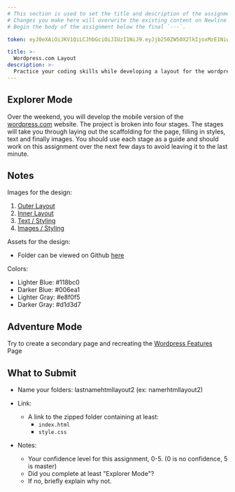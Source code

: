 ```yaml
---
# This section is used to set the title and description of the assignment on Newline. Do not edit `token`.
# Changes you make here will overwrite the existing content on Newline when synced via Github.
# Begin the body of the assignment below the final `---`.

token: eyJ0eXAiOiJKV1QiLCJhbGciOiJIUzI1NiJ9.eyJjb250ZW50X2lkIjoxMzE1NiwiY29udGVudF90eXBlIjoiQXNzaWdubWVudCJ9.Ew5aWMvoydb5qNP2vbPc207EnrJxGOJCyPSTr-9feYg

title: >-
  Wordpress.com Layout
description: >-
  Practice your coding skills while developing a layout for the wordpress.com home page in stages.
---
```

## Explorer Mode

Over the weekend, you will develop the mobile version of the [wordpress.com](http://wordpress.com) website. The project is broken into four stages. The stages will take you through laying out the scaffolding for the page, filling in styles, text and finally images. You should use each stage as a guide and should work on this assignment over the next few days to avoid leaving it to the last minute.

## Notes
Images for the design:
1. [Outer Layout](https://raw.githubusercontent.com/lexinamer/tiyraleigh-uidesign/master/assignments/html-layout2/stage1.png)
2. [Inner Layout](https://raw.githubusercontent.com/lexinamer/tiyraleigh-uidesign/master/assignments/html-layout2/stage2.png) 
3. [Text / Styling](https://raw.githubusercontent.com/lexinamer/tiyraleigh-uidesign/master/assignments/html-layout2/stage3.png)
4. [Images / Styling](https://raw.githubusercontent.com/lexinamer/tiyraleigh-uidesign/master/assignments/html-layout2/stage4.png)

Assets for the design: 
- Folder can be viewed on Github [here](https://github.com/lexinamer/tiyraleigh-uidesign/blob/master/assignments/html-layout2/assets.zip)

Colors:
- Lighter Blue: #118bc0
- Darker Blue: #006ea1
- Lighter Gray: #e8f0f5
- Darker Gray: #d1d3d7

## Adventure Mode

Try to create a secondary page and recreating the [Wordpress Features](https://en.wordpress.com/features/) Page

## What to Submit
* Name your folders: lastnamehtmllayout2 (ex: namerhtmllayout2)
* Link:
  * A link to the zipped folder containing at least:
    * `index.html`
    * `style.css`

* Notes:
  * Your confidence level for this assignment, 0-5. (0 is no confidence, 5 is master)
  * Did you complete at least "Explorer Mode"?
  * If no, briefly explain why not.
